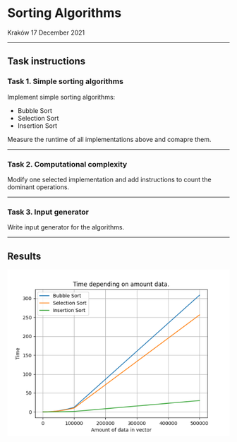 # Sorting Algorithms

Kraków 17 December 2021

---

## Task instructions

### Task 1. Simple sorting algorithms

Implement simple sorting algorithms:

- Bubble Sort
- Selection Sort
- Insertion Sort

Measure the runtime of all implementations above and comapre them.

---

### Task 2. Computational complexity

Modify one selected implementation and add instructions to count the dominant operations.

---

### Task 3. Input generator

Write input generator for the algorithms.

---

## Results

![Results](./results_plot.png)
